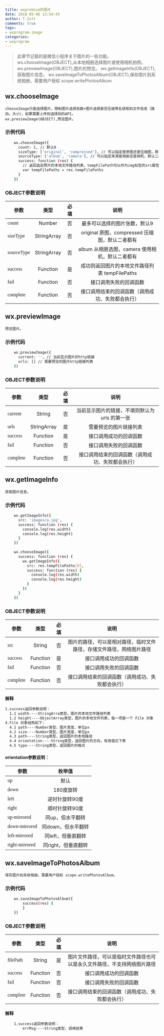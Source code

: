 ```yaml
---
title: wxpromise的图片
date: 2018-05-06 13:54:43
author: T.2stt
comments: true
tags:
- wxprogram-image
categories:
- wxprogram
---
```

>此章节记载的是微信小程序关于图片的一些功能。
wx.chooseImage(OBJECT),从本地相册选择图片或使用相机拍照。
wx.previewImage(OBJECT),图片的预览。
wx.getImageInfo(OBJECT),获取图片信息。
wx.saveImageToPhotosAlbum(OBJECT),保存图片到系统相册。需要用户授权 scope.writePhotosAlbum

## wx.chooseImage
	chooseImage只是选择图片，限制图片选择张数+图片选择是否压缩等名获取到文件信息（路劲，大小），如果需要上传则选择别的API。
	wx.previewImage(OBJECT),预览图片。

### 示例代码
``` bash
	wx.chooseImage({
	  count: 1, // 默认9
	  sizeType: ['original', 'compressed'], // 可以指定是原图还是压缩图，默认二者都有
	  sourceType: ['album', 'camera'], // 可以指定来源是相册还是相机，默认二者都有
	  success: function (res) {
	    // 返回选定照片的本地文件路径列表，tempFilePath可以作为img标签的src属性显示图片
	    var tempFilePaths = res.tempFilePaths
	  }
	})
```

### OBJECT参数说明
| 参数        | 类型    |  必填  | 说明  |
| --------   | :-----:   | :----: | :----: |
| <font face="fantasy">count</font>      | Number      |   否    |   最多可以选择的图片张数，默认9    |
| <font face="fantasy">sizeType</font>   | StringArray |   否    |   original 原图，compressed 压缩图，默认二者都有    |
| <font face="fantasy">sourceType</font> | StringArray |   否    |   album 从相册选图，camera 使用相机，默认二者都有    |
| <font face="fantasy">success</font>    | Function    |   是    |   成功则返回图片的本地文件路径列表 tempFilePaths    |
| <font face="fantasy">fail</font>       | Function    |   否    |   接口调用失败的回调函数    |
| <font face="fantasy">complete</font>   | Function    |   否    |   接口调用结束的回调函数（调用成功、失败都会执行）    |


## wx.previewImage
	预览图片。

### 示例代码
```bash
	wx.previewImage({
	  current: '', // 当前显示图片的http链接
	  urls: [] // 需要预览的图片http链接列表
	})
```
### OBJECT参数说明
| 参数        | 类型    |  必填  | 说明  |
| --------   | :-----:   | :----: | :----: |
| <font face="fantasy">current</font>      | String      |   否    |   当前显示图片的链接，不填则默认为 urls 的第一张    |
| <font face="fantasy">urls</font>   | StringArray |   是    |   需要预览的图片链接列表    |
| <font face="fantasy">success</font>    | Function    |   是    |   接口调用成功的回调函数    |
| <font face="fantasy">fail</font>       | Function    |   否    |   接口调用失败的回调函数    |
| <font face="fantasy">complete</font>   | Function    |   否    |   接口调用结束的回调函数（调用成功、失败都会执行）    |

## wx.getImageInfo
	获取图片信息。

### 示例代码
```bash
	wx.getImageInfo({
	  src: 'images/a.jpg',
	  success: function (res) {
	    console.log(res.width)
	    console.log(res.height)
	  }
	})
	
	wx.chooseImage({
	  success: function (res) {
	    wx.getImageInfo({
	      src: res.tempFilePaths[0],
	      success: function (res) {
	        console.log(res.width)
	        console.log(res.height)
	      }
	    })
	  }
	})
```
### OBJECT参数说明
| 参数        | 类型    |  必填  | 说明  |
| --------   | :-----:   | :----: | :----: |
| <font face="fantasy">src</font>      | String      |   否    |   图片的路径，可以是相对路径，临时文件路径，存储文件路径，网络图片路径    |
| <font face="fantasy">success</font>    | Function    |   是    |   接口调用成功的回调函数    |
| <font face="fantasy">fail</font>       | Function    |   否    |   接口调用失败的回调函数    |
| <font face="fantasy">complete</font>   | Function    |   否    |   接口调用结束的回调函数（调用成功、失败都会执行）    |

#### 解释
``` bash
1.success返回参数说明：
  1.1 width----StringArra类型，图片的本地文件路径列表
  1.2 height----ObjectArray类型，图片的本地文件列表，每一项是一个 File 对象
4.File 对象结构如下:
  4.1 path----Number类型，图片宽度，单位px
  4.2 size----Number类型，图片宽度，单位px
  4.3 path----String类型，返回图片的本地路径
  4.4 orientation----String类型，返回图片的方向，有效值见下表
  4.5 type----String类型，返回图片的格式
```
#### orientation参数说明：
| 参数        | 枚举值    |
| --------   | :-----:   |
| <font face="fantasy">up</font>            | 默认      |
| <font face="fantasy">down</font>          | 180度旋转 |
| <font face="fantasy">left</font>          | 逆时针旋转90度 |
| <font face="fantasy">right</font>         | 顺时针旋转90度    |
| <font face="fantasy">up-mirrored</font>   | 同up，但水平翻转    |
| <font face="fantasy">down-mirrored</font> | 同down，但水平翻转    |
| <font face="fantasy">left-mirrored</font> | 同left，但垂直翻转    |
| <font face="fantasy">right-mirrored</font>| 同right，但垂直翻转    |

## wx.saveImageToPhotosAlbum
	保存图片到系统相册。需要用户授权 scope.writePhotosAlbum。

### 示例代码
```bash
	wx.saveImageToPhotosAlbum({
	    success(res) {
	    }
	})
```
### OBJECT参数说明
| 参数        | 类型    |  必填  | 说明  |
| --------   | :-----:   | :----: | :----: |
| <font face="fantasy">filePath</font>      | String      |   是    |   图片文件路径，可以是临时文件路径也可以是永久文件路径，不支持网络图片路径    |
| <font face="fantasy">success</font>    | Function    |   否    |   接口调用成功的回调函数    |
| <font face="fantasy">fail</font>       | Function    |   否    |   接口调用失败的回调函数    |
| <font face="fantasy">complete</font>   | Function    |   否    |   接口调用结束的回调函数（调用成功、失败都会执行）    |

#### 解释
```bash
	1.success返回参数说明：
		errMsg----String类型，调用结果
```